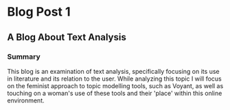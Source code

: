 # Blog Post 1

## A Blog About Text Analysis

### Summary
This blog is an examination of text analysis, specifically focusing on its use in literature and its relation to the user. While analyzing this topic I will focus on the feminist approach to topic modelling tools, such as Voyant, as well as touching on a woman's use of these tools and their 'place' within this online environment. 
